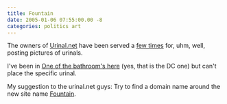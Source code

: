 ```yaml
---
title: Fountain
date: 2005-01-06 07:55:00.00 -8
categories: politics art
---
```

The owners of [Urinal.net](http://www.urinal.net/unnamed_resort_on_marco_island/) have been served a [few times](http://www.techdirt.com/articles/20050105/0132239_F.shtml) for, uhm, well, posting pictures of urinals.

I've been in [One of the bathroom's here](http://urinal.net/buffalo_billiards/) (yes, that is the DC one) but can't place the specific urinal.

My suggestion to the urinal.net guys: Try to find a domain name around the new site name [Fountain](http://www.beatmuseum.org/duchamp/fountain.html).
